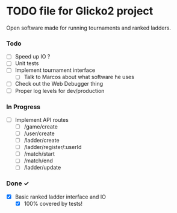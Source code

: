# TODO file for Glicko2 project

Open software made for running tournaments and ranked ladders.

### Todo

-   [ ] Speed up IO ?
-   [ ] Unit tests
-   [ ] Implement tournament interface
    -   [ ] Talk to Marcos about what software he uses
-   [ ] Check out the Web Debugger thing
-   [ ] Proper log levels for dev/production

### In Progress

-   [ ] Implement API routes
    -   [ ] /game/create
    -   [ ] /user/create
    -   [ ] /ladder/create
    -   [ ] /ladder/register/:userId
    -   [ ] /match/start
    -   [ ] /match/end
    -   [ ] /ladder/update

### Done ✓

-   [x] Basic ranked ladder interface and IO
    -   [x] 100% covered by tests!
